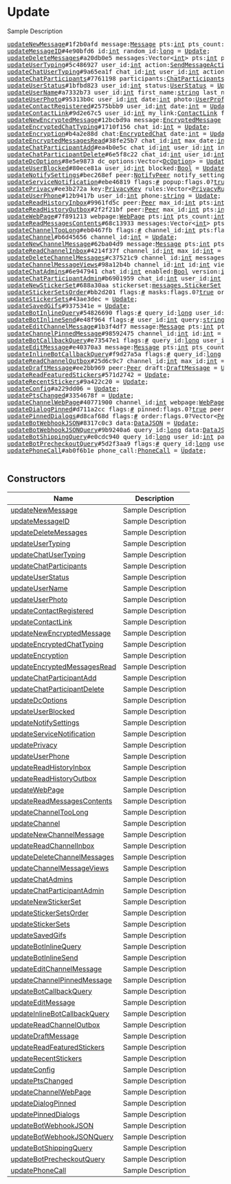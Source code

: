# Update

Sample Description

<pre>
<a href="../constructor/updateNewMessage">updateNewMessage</a>#1f2b0afd message:<a href="../type/Message.md">Message</a> pts:<a href="../type/int.md">int</a> pts_count:<a href="../type/int.md">int</a> = <a href="../type/Update.md">Update</a>;
<a href="../constructor/updateMessageID">updateMessageID</a>#4e90bfd6 id:<a href="../type/int.md">int</a> random_id:<a href="../type/long.md">long</a> = <a href="../type/Update.md">Update</a>;
<a href="../constructor/updateDeleteMessages">updateDeleteMessages</a>#a20db0e5 messages:Vector&lt;<a href="../type/int.md">int</a>&gt; pts:<a href="../type/int.md">int</a> pts_count:<a href="../type/int.md">int</a> = <a href="../type/Update.md">Update</a>;
<a href="../constructor/updateUserTyping">updateUserTyping</a>#5c486927 user_id:<a href="../type/int.md">int</a> action:<a href="../type/SendMessageAction.md">SendMessageAction</a> = <a href="../type/Update.md">Update</a>;
<a href="../constructor/updateChatUserTyping">updateChatUserTyping</a>#9a65ea1f chat_id:<a href="../type/int.md">int</a> user_id:<a href="../type/int.md">int</a> action:<a href="../type/SendMessageAction.md">SendMessageAction</a> = <a href="../type/Update.md">Update</a>;
<a href="../constructor/updateChatParticipants">updateChatParticipants</a>#7761198 participants:<a href="../type/ChatParticipants.md">ChatParticipants</a> = <a href="../type/Update.md">Update</a>;
<a href="../constructor/updateUserStatus">updateUserStatus</a>#1bfbd823 user_id:<a href="../type/int.md">int</a> status:<a href="../type/UserStatus.md">UserStatus</a> = <a href="../type/Update.md">Update</a>;
<a href="../constructor/updateUserName">updateUserName</a>#a7332b73 user_id:<a href="../type/int.md">int</a> first_name:<a href="../type/string.md">string</a> last_name:<a href="../type/string.md">string</a> username:<a href="../type/string.md">string</a> = <a href="../type/Update.md">Update</a>;
<a href="../constructor/updateUserPhoto">updateUserPhoto</a>#95313b0c user_id:<a href="../type/int.md">int</a> date:<a href="../type/int.md">int</a> photo:<a href="../type/UserProfilePhoto.md">UserProfilePhoto</a> previous:<a href="../type/Bool.md">Bool</a> = <a href="../type/Update.md">Update</a>;
<a href="../constructor/updateContactRegistered">updateContactRegistered</a>#2575bbb9 user_id:<a href="../type/int.md">int</a> date:<a href="../type/int.md">int</a> = <a href="../type/Update.md">Update</a>;
<a href="../constructor/updateContactLink">updateContactLink</a>#9d2e67c5 user_id:<a href="../type/int.md">int</a> my_link:<a href="../type/ContactLink.md">ContactLink</a> foreign_link:<a href="../type/ContactLink.md">ContactLink</a> = <a href="../type/Update.md">Update</a>;
<a href="../constructor/updateNewEncryptedMessage">updateNewEncryptedMessage</a>#12bcbd9a message:<a href="../type/EncryptedMessage.md">EncryptedMessage</a> qts:<a href="../type/int.md">int</a> = <a href="../type/Update.md">Update</a>;
<a href="../constructor/updateEncryptedChatTyping">updateEncryptedChatTyping</a>#1710f156 chat_id:<a href="../type/int.md">int</a> = <a href="../type/Update.md">Update</a>;
<a href="../constructor/updateEncryption">updateEncryption</a>#b4a2e88d chat:<a href="../type/EncryptedChat.md">EncryptedChat</a> date:<a href="../type/int.md">int</a> = <a href="../type/Update.md">Update</a>;
<a href="../constructor/updateEncryptedMessagesRead">updateEncryptedMessagesRead</a>#38fe25b7 chat_id:<a href="../type/int.md">int</a> max_date:<a href="../type/int.md">int</a> date:<a href="../type/int.md">int</a> = <a href="../type/Update.md">Update</a>;
<a href="../constructor/updateChatParticipantAdd">updateChatParticipantAdd</a>#ea4b0e5c chat_id:<a href="../type/int.md">int</a> user_id:<a href="../type/int.md">int</a> inviter_id:<a href="../type/int.md">int</a> date:<a href="../type/int.md">int</a> version:<a href="../type/int.md">int</a> = <a href="../type/Update.md">Update</a>;
<a href="../constructor/updateChatParticipantDelete">updateChatParticipantDelete</a>#6e5f8c22 chat_id:<a href="../type/int.md">int</a> user_id:<a href="../type/int.md">int</a> version:<a href="../type/int.md">int</a> = <a href="../type/Update.md">Update</a>;
<a href="../constructor/updateDcOptions">updateDcOptions</a>#8e5e9873 dc_options:Vector&lt;<a href="../type/DcOption.md">DcOption</a>&gt; = <a href="../type/Update.md">Update</a>;
<a href="../constructor/updateUserBlocked">updateUserBlocked</a>#80ece81a user_id:<a href="../type/int.md">int</a> blocked:<a href="../type/Bool.md">Bool</a> = <a href="../type/Update.md">Update</a>;
<a href="../constructor/updateNotifySettings">updateNotifySettings</a>#bec268ef peer:<a href="../type/NotifyPeer.md">NotifyPeer</a> notify_settings:<a href="../type/PeerNotifySettings.md">PeerNotifySettings</a> = <a href="../type/Update.md">Update</a>;
<a href="../constructor/updateServiceNotification">updateServiceNotification</a>#ebe46819 flags:<a href="../type/#.md">#</a> popup:flags.0?<a href="../type/true.md">true</a> inbox_date:flags.1?<a href="../type/int.md">int</a> type:<a href="../type/string.md">string</a> message:<a href="../type/string.md">string</a> media:<a href="../type/MessageMedia.md">MessageMedia</a> entities:Vector&lt;<a href="../type/MessageEntity.md">MessageEntity</a>&gt; = <a href="../type/Update.md">Update</a>;
<a href="../constructor/updatePrivacy">updatePrivacy</a>#ee3b272a key:<a href="../type/PrivacyKey.md">PrivacyKey</a> rules:Vector&lt;<a href="../type/PrivacyRule.md">PrivacyRule</a>&gt; = <a href="../type/Update.md">Update</a>;
<a href="../constructor/updateUserPhone">updateUserPhone</a>#12b9417b user_id:<a href="../type/int.md">int</a> phone:<a href="../type/string.md">string</a> = <a href="../type/Update.md">Update</a>;
<a href="../constructor/updateReadHistoryInbox">updateReadHistoryInbox</a>#9961fd5c peer:<a href="../type/Peer.md">Peer</a> max_id:<a href="../type/int.md">int</a> pts:<a href="../type/int.md">int</a> pts_count:<a href="../type/int.md">int</a> = <a href="../type/Update.md">Update</a>;
<a href="../constructor/updateReadHistoryOutbox">updateReadHistoryOutbox</a>#2f2f21bf peer:<a href="../type/Peer.md">Peer</a> max_id:<a href="../type/int.md">int</a> pts:<a href="../type/int.md">int</a> pts_count:<a href="../type/int.md">int</a> = <a href="../type/Update.md">Update</a>;
<a href="../constructor/updateWebPage">updateWebPage</a>#7f891213 webpage:<a href="../type/WebPage.md">WebPage</a> pts:<a href="../type/int.md">int</a> pts_count:<a href="../type/int.md">int</a> = <a href="../type/Update.md">Update</a>;
<a href="../constructor/updateReadMessagesContents">updateReadMessagesContents</a>#68c13933 messages:Vector&lt;<a href="../type/int.md">int</a>&gt; pts:<a href="../type/int.md">int</a> pts_count:<a href="../type/int.md">int</a> = <a href="../type/Update.md">Update</a>;
<a href="../constructor/updateChannelTooLong">updateChannelTooLong</a>#eb0467fb flags:<a href="../type/#.md">#</a> channel_id:<a href="../type/int.md">int</a> pts:flags.0?<a href="../type/int.md">int</a> = <a href="../type/Update.md">Update</a>;
<a href="../constructor/updateChannel">updateChannel</a>#b6d45656 channel_id:<a href="../type/int.md">int</a> = <a href="../type/Update.md">Update</a>;
<a href="../constructor/updateNewChannelMessage">updateNewChannelMessage</a>#62ba04d9 message:<a href="../type/Message.md">Message</a> pts:<a href="../type/int.md">int</a> pts_count:<a href="../type/int.md">int</a> = <a href="../type/Update.md">Update</a>;
<a href="../constructor/updateReadChannelInbox">updateReadChannelInbox</a>#4214f37f channel_id:<a href="../type/int.md">int</a> max_id:<a href="../type/int.md">int</a> = <a href="../type/Update.md">Update</a>;
<a href="../constructor/updateDeleteChannelMessages">updateDeleteChannelMessages</a>#c37521c9 channel_id:<a href="../type/int.md">int</a> messages:Vector&lt;<a href="../type/int.md">int</a>&gt; pts:<a href="../type/int.md">int</a> pts_count:<a href="../type/int.md">int</a> = <a href="../type/Update.md">Update</a>;
<a href="../constructor/updateChannelMessageViews">updateChannelMessageViews</a>#98a12b4b channel_id:<a href="../type/int.md">int</a> id:<a href="../type/int.md">int</a> views:<a href="../type/int.md">int</a> = <a href="../type/Update.md">Update</a>;
<a href="../constructor/updateChatAdmins">updateChatAdmins</a>#6e947941 chat_id:<a href="../type/int.md">int</a> enabled:<a href="../type/Bool.md">Bool</a> version:<a href="../type/int.md">int</a> = <a href="../type/Update.md">Update</a>;
<a href="../constructor/updateChatParticipantAdmin">updateChatParticipantAdmin</a>#b6901959 chat_id:<a href="../type/int.md">int</a> user_id:<a href="../type/int.md">int</a> is_admin:<a href="../type/Bool.md">Bool</a> version:<a href="../type/int.md">int</a> = <a href="../type/Update.md">Update</a>;
<a href="../constructor/updateNewStickerSet">updateNewStickerSet</a>#688a30aa stickerset:<a href="../type/messages.StickerSet.md">messages.StickerSet</a> = <a href="../type/Update.md">Update</a>;
<a href="../constructor/updateStickerSetsOrder">updateStickerSetsOrder</a>#bb2d201 flags:<a href="../type/#.md">#</a> masks:flags.0?<a href="../type/true.md">true</a> order:Vector&lt;<a href="../type/long.md">long</a>&gt; = <a href="../type/Update.md">Update</a>;
<a href="../constructor/updateStickerSets">updateStickerSets</a>#43ae3dec = <a href="../type/Update.md">Update</a>;
<a href="../constructor/updateSavedGifs">updateSavedGifs</a>#9375341e = <a href="../type/Update.md">Update</a>;
<a href="../constructor/updateBotInlineQuery">updateBotInlineQuery</a>#54826690 flags:<a href="../type/#.md">#</a> query_id:<a href="../type/long.md">long</a> user_id:<a href="../type/int.md">int</a> query:<a href="../type/string.md">string</a> geo:flags.0?<a href="../type/GeoPoint.md">GeoPoint</a> offset:<a href="../type/string.md">string</a> = <a href="../type/Update.md">Update</a>;
<a href="../constructor/updateBotInlineSend">updateBotInlineSend</a>#e48f964 flags:<a href="../type/#.md">#</a> user_id:<a href="../type/int.md">int</a> query:<a href="../type/string.md">string</a> geo:flags.0?<a href="../type/GeoPoint.md">GeoPoint</a> id:<a href="../type/string.md">string</a> msg_id:flags.1?<a href="../type/InputBotInlineMessageID.md">InputBotInlineMessageID</a> = <a href="../type/Update.md">Update</a>;
<a href="../constructor/updateEditChannelMessage">updateEditChannelMessage</a>#1b3f4df7 message:<a href="../type/Message.md">Message</a> pts:<a href="../type/int.md">int</a> pts_count:<a href="../type/int.md">int</a> = <a href="../type/Update.md">Update</a>;
<a href="../constructor/updateChannelPinnedMessage">updateChannelPinnedMessage</a>#98592475 channel_id:<a href="../type/int.md">int</a> id:<a href="../type/int.md">int</a> = <a href="../type/Update.md">Update</a>;
<a href="../constructor/updateBotCallbackQuery">updateBotCallbackQuery</a>#e73547e1 flags:<a href="../type/#.md">#</a> query_id:<a href="../type/long.md">long</a> user_id:<a href="../type/int.md">int</a> peer:<a href="../type/Peer.md">Peer</a> msg_id:<a href="../type/int.md">int</a> chat_instance:<a href="../type/long.md">long</a> data:flags.0?<a href="../type/bytes.md">bytes</a> game_short_name:flags.1?<a href="../type/string.md">string</a> = <a href="../type/Update.md">Update</a>;
<a href="../constructor/updateEditMessage">updateEditMessage</a>#e40370a3 message:<a href="../type/Message.md">Message</a> pts:<a href="../type/int.md">int</a> pts_count:<a href="../type/int.md">int</a> = <a href="../type/Update.md">Update</a>;
<a href="../constructor/updateInlineBotCallbackQuery">updateInlineBotCallbackQuery</a>#f9d27a5a flags:<a href="../type/#.md">#</a> query_id:<a href="../type/long.md">long</a> user_id:<a href="../type/int.md">int</a> msg_id:<a href="../type/InputBotInlineMessageID.md">InputBotInlineMessageID</a> chat_instance:<a href="../type/long.md">long</a> data:flags.0?<a href="../type/bytes.md">bytes</a> game_short_name:flags.1?<a href="../type/string.md">string</a> = <a href="../type/Update.md">Update</a>;
<a href="../constructor/updateReadChannelOutbox">updateReadChannelOutbox</a>#25d6c9c7 channel_id:<a href="../type/int.md">int</a> max_id:<a href="../type/int.md">int</a> = <a href="../type/Update.md">Update</a>;
<a href="../constructor/updateDraftMessage">updateDraftMessage</a>#ee2bb969 peer:<a href="../type/Peer.md">Peer</a> draft:<a href="../type/DraftMessage.md">DraftMessage</a> = <a href="../type/Update.md">Update</a>;
<a href="../constructor/updateReadFeaturedStickers">updateReadFeaturedStickers</a>#571d2742 = <a href="../type/Update.md">Update</a>;
<a href="../constructor/updateRecentStickers">updateRecentStickers</a>#9a422c20 = <a href="../type/Update.md">Update</a>;
<a href="../constructor/updateConfig">updateConfig</a>#a229dd06 = <a href="../type/Update.md">Update</a>;
<a href="../constructor/updatePtsChanged">updatePtsChanged</a>#3354678f = <a href="../type/Update.md">Update</a>;
<a href="../constructor/updateChannelWebPage">updateChannelWebPage</a>#40771900 channel_id:<a href="../type/int.md">int</a> webpage:<a href="../type/WebPage.md">WebPage</a> pts:<a href="../type/int.md">int</a> pts_count:<a href="../type/int.md">int</a> = <a href="../type/Update.md">Update</a>;
<a href="../constructor/updateDialogPinned">updateDialogPinned</a>#d711a2cc flags:<a href="../type/#.md">#</a> pinned:flags.0?<a href="../type/true.md">true</a> peer:<a href="../type/Peer.md">Peer</a> = <a href="../type/Update.md">Update</a>;
<a href="../constructor/updatePinnedDialogs">updatePinnedDialogs</a>#d8caf68d flags:<a href="../type/#.md">#</a> order:flags.0?Vector&lt;<a href="../type/Peer.md">Peer</a>&gt; = <a href="../type/Update.md">Update</a>;
<a href="../constructor/updateBotWebhookJSON">updateBotWebhookJSON</a>#8317c0c3 data:<a href="../type/DataJSON.md">DataJSON</a> = <a href="../type/Update.md">Update</a>;
<a href="../constructor/updateBotWebhookJSONQuery">updateBotWebhookJSONQuery</a>#9b9240a6 query_id:<a href="../type/long.md">long</a> data:<a href="../type/DataJSON.md">DataJSON</a> timeout:<a href="../type/int.md">int</a> = <a href="../type/Update.md">Update</a>;
<a href="../constructor/updateBotShippingQuery">updateBotShippingQuery</a>#e0cdc940 query_id:<a href="../type/long.md">long</a> user_id:<a href="../type/int.md">int</a> payload:<a href="../type/bytes.md">bytes</a> shipping_address:<a href="../type/PostAddress.md">PostAddress</a> = <a href="../type/Update.md">Update</a>;
<a href="../constructor/updateBotPrecheckoutQuery">updateBotPrecheckoutQuery</a>#5d2f3aa9 flags:<a href="../type/#.md">#</a> query_id:<a href="../type/long.md">long</a> user_id:<a href="../type/int.md">int</a> payload:<a href="../type/bytes.md">bytes</a> info:flags.0?<a href="../type/PaymentRequestedInfo.md">PaymentRequestedInfo</a> shipping_option_id:flags.1?<a href="../type/string.md">string</a> currency:<a href="../type/string.md">string</a> total_amount:<a href="../type/long.md">long</a> = <a href="../type/Update.md">Update</a>;
<a href="../constructor/updatePhoneCall">updatePhoneCall</a>#ab0f6b1e phone_call:<a href="../type/PhoneCall.md">PhoneCall</a> = <a href="../type/Update.md">Update</a>;

</pre>

## Constructors

| Name | Description |
|------|-------------|
| [updateNewMessage](../constructor/updateNewMessage.md) | Sample Description |
| [updateMessageID](../constructor/updateMessageID.md) | Sample Description |
| [updateDeleteMessages](../constructor/updateDeleteMessages.md) | Sample Description |
| [updateUserTyping](../constructor/updateUserTyping.md) | Sample Description |
| [updateChatUserTyping](../constructor/updateChatUserTyping.md) | Sample Description |
| [updateChatParticipants](../constructor/updateChatParticipants.md) | Sample Description |
| [updateUserStatus](../constructor/updateUserStatus.md) | Sample Description |
| [updateUserName](../constructor/updateUserName.md) | Sample Description |
| [updateUserPhoto](../constructor/updateUserPhoto.md) | Sample Description |
| [updateContactRegistered](../constructor/updateContactRegistered.md) | Sample Description |
| [updateContactLink](../constructor/updateContactLink.md) | Sample Description |
| [updateNewEncryptedMessage](../constructor/updateNewEncryptedMessage.md) | Sample Description |
| [updateEncryptedChatTyping](../constructor/updateEncryptedChatTyping.md) | Sample Description |
| [updateEncryption](../constructor/updateEncryption.md) | Sample Description |
| [updateEncryptedMessagesRead](../constructor/updateEncryptedMessagesRead.md) | Sample Description |
| [updateChatParticipantAdd](../constructor/updateChatParticipantAdd.md) | Sample Description |
| [updateChatParticipantDelete](../constructor/updateChatParticipantDelete.md) | Sample Description |
| [updateDcOptions](../constructor/updateDcOptions.md) | Sample Description |
| [updateUserBlocked](../constructor/updateUserBlocked.md) | Sample Description |
| [updateNotifySettings](../constructor/updateNotifySettings.md) | Sample Description |
| [updateServiceNotification](../constructor/updateServiceNotification.md) | Sample Description |
| [updatePrivacy](../constructor/updatePrivacy.md) | Sample Description |
| [updateUserPhone](../constructor/updateUserPhone.md) | Sample Description |
| [updateReadHistoryInbox](../constructor/updateReadHistoryInbox.md) | Sample Description |
| [updateReadHistoryOutbox](../constructor/updateReadHistoryOutbox.md) | Sample Description |
| [updateWebPage](../constructor/updateWebPage.md) | Sample Description |
| [updateReadMessagesContents](../constructor/updateReadMessagesContents.md) | Sample Description |
| [updateChannelTooLong](../constructor/updateChannelTooLong.md) | Sample Description |
| [updateChannel](../constructor/updateChannel.md) | Sample Description |
| [updateNewChannelMessage](../constructor/updateNewChannelMessage.md) | Sample Description |
| [updateReadChannelInbox](../constructor/updateReadChannelInbox.md) | Sample Description |
| [updateDeleteChannelMessages](../constructor/updateDeleteChannelMessages.md) | Sample Description |
| [updateChannelMessageViews](../constructor/updateChannelMessageViews.md) | Sample Description |
| [updateChatAdmins](../constructor/updateChatAdmins.md) | Sample Description |
| [updateChatParticipantAdmin](../constructor/updateChatParticipantAdmin.md) | Sample Description |
| [updateNewStickerSet](../constructor/updateNewStickerSet.md) | Sample Description |
| [updateStickerSetsOrder](../constructor/updateStickerSetsOrder.md) | Sample Description |
| [updateStickerSets](../constructor/updateStickerSets.md) | Sample Description |
| [updateSavedGifs](../constructor/updateSavedGifs.md) | Sample Description |
| [updateBotInlineQuery](../constructor/updateBotInlineQuery.md) | Sample Description |
| [updateBotInlineSend](../constructor/updateBotInlineSend.md) | Sample Description |
| [updateEditChannelMessage](../constructor/updateEditChannelMessage.md) | Sample Description |
| [updateChannelPinnedMessage](../constructor/updateChannelPinnedMessage.md) | Sample Description |
| [updateBotCallbackQuery](../constructor/updateBotCallbackQuery.md) | Sample Description |
| [updateEditMessage](../constructor/updateEditMessage.md) | Sample Description |
| [updateInlineBotCallbackQuery](../constructor/updateInlineBotCallbackQuery.md) | Sample Description |
| [updateReadChannelOutbox](../constructor/updateReadChannelOutbox.md) | Sample Description |
| [updateDraftMessage](../constructor/updateDraftMessage.md) | Sample Description |
| [updateReadFeaturedStickers](../constructor/updateReadFeaturedStickers.md) | Sample Description |
| [updateRecentStickers](../constructor/updateRecentStickers.md) | Sample Description |
| [updateConfig](../constructor/updateConfig.md) | Sample Description |
| [updatePtsChanged](../constructor/updatePtsChanged.md) | Sample Description |
| [updateChannelWebPage](../constructor/updateChannelWebPage.md) | Sample Description |
| [updateDialogPinned](../constructor/updateDialogPinned.md) | Sample Description |
| [updatePinnedDialogs](../constructor/updatePinnedDialogs.md) | Sample Description |
| [updateBotWebhookJSON](../constructor/updateBotWebhookJSON.md) | Sample Description |
| [updateBotWebhookJSONQuery](../constructor/updateBotWebhookJSONQuery.md) | Sample Description |
| [updateBotShippingQuery](../constructor/updateBotShippingQuery.md) | Sample Description |
| [updateBotPrecheckoutQuery](../constructor/updateBotPrecheckoutQuery.md) | Sample Description |
| [updatePhoneCall](../constructor/updatePhoneCall.md) | Sample Description |

